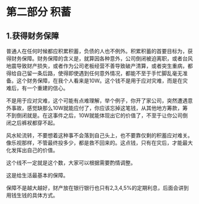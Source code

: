 # 第二部分 积蓄

## 1.获得财务保障

普通人在任何时候都应积累积蓄，负债的人也不例外。积累积蓄的首要目标为，获得财务保障。财务保障的含义是，就算因各种意外，公司倒闭被迫离职，或者台风地震导致财产损失，或者作为公司老板经营不善导致破产清算，或者突生重病，都得给自己留一条后路，使得即使遇到任何意外情况，都能不至于手忙脚乱毫无准备。这个财务保障，在我个人看来是10W。这个钱不是用于应对灾难，而是在灾难后，有一个重建的信心。

不是用于应对灾难，这个可能有点难理解，举个例子，你开了家公司，突然遭遇意外事故，感觉缺那么10W就能应付了，你应该忘掉这笔钱，从其他地方筹款，筹不到倒闭就是。在这事件之后，10W就能体现出它的价值了，不至于让你公司倒闭之后裤衩都穿不起。

风水轮流转，不要想着这种事不会落到自己头上，也不要靠仅剩的积蓄应对难关。像乐视那样，不管最终投多少，都是救不回来的。这点钱，只有在灾后，才能最大化发挥出自己的价值。

这个线不一定就是这个数，大家可以根据需要酌情调整。

这是给生活最基本的保障。

保障不是越大越好，财产放在银行银行也只有2,3,4,5%的定期利息，后面会讲到用钱生钱的具体方式。
